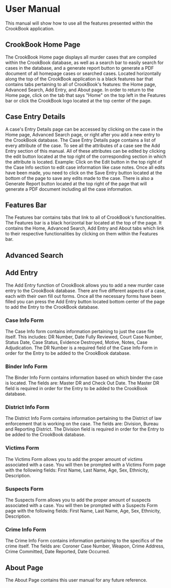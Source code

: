 # User Manual
This manual will show how to use all the features presented within the CrookBook application.

## CrookBook Home Page
The CrookBook Home page displays all murder cases that are compiled within the CrookBook database, as well as a search bar to easily search for cases in the database, and a generate report button to generate a PDF document of all homepage cases or searched cases. Located horizontally along the top of the CrookBook application is a black features bar that contains tabs pertaining to all of CrookBook's features: the Home page, Advanced Search, Add Entry, and About page. In order to return to the Home page, click on the tab that says "Home" on the top left in the Features bar or click the CrookBook logo located at the top center of the page.

## Case Entry Details
A case's Entry Details page can be accessed by clicking on the case in the Home page, Advanced Search page, or right after you add a new entry to the CrookBook database. The Case Entry Details page contains a list of every attribute of the case. To see all the attributes of a case see the Add Entry section of this manual. All of these attributes can be edited by clicking the edit button located at the top right of the corresponding section in which the attribute is located. Example: Click on the Edit button in the top right of the Case Info section to edit case information like case notes. Once all edits have been made, you need to click on the Save Entry button located at the bottom of the page to save any edits made to the case. There is also a Generate Report button located at the top right of the page that will generate a PDF document including all the case information.

## Features Bar
The Features bar contains tabs that link to all of CrookBook's functionalities. The Features bar is a black horizontal bar located at the top of the page. It contains the Home, Advanced Search, Add Entry and About tabs which link to their respective functionalities by clicking on them within the Features bar.

## Advanced Search

## Add Entry
The Add Entry function of CrookBook allows you to add a new murder case entry to the CrookBook database. There are five different aspects of a case, each with their own fill out forms. Once all the necessary forms have been filled you can press the Add Entry button located bottom center of the page to add the Entry to the CrookBook database.

### Case Info Form
The Case Info form contains information pertaining to just the case file itself. This includes: DR Number, Date Fully Reviewed, Court Case Number, Status Date, Case Status, Evidence Destroyed, Motive, Notes, Case Adjudication. The DR Number is a required field of the Case Info Form in order for the Entry to be added to the CrookBook database.
### Binder Info Form
The Binder Info Form contains information based on which binder the case is located. The fields are: Master DR and Check Out Date. The Master DR field is required in order for the Entry to be added to the CrookBook database.
### District Info Form
The District Info Form contains information pertaining to the District of law enforcement that is working on the case. The fields are: Division, Bureau and Reporting District. The Division field is required in order for the Entry to be added to the CrookBook database.
### Victims Form
The Victims Form allows you to add the proper amount of victims associated with a case. You will then be prompted with a Victims Form page with the following fields: First Name, Last Name, Age, Sex, Ethnicity, Description.
### Suspects Form
The Suspects Form allows you to add the proper amount of suspects associated with a case. You will then be prompted with a Suspects Form page with the following fields: First Name, Last Name, Age, Sex, Ethnicity, Description.
### Crime Info Form
The Crime Info Form contains information pertaining to the specifics of the crime itself.
The fields are: Coroner Case Number, Weapon, Crime Address, Crime Committed, Date Reported, Date Occurred.

## About Page
The About Page contains this user manual for any future reference.
